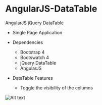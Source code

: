 # AngularJS-DataTable
AngularJS jQuery DataTable

- Single Page Application

- Dependencies
    - Bootstrap 4
    - Bootswatch 4
    - jQuery DataTable
    - AngularJS

- DataTable Features
    - Toggle the visibility of the columns

![Alt text](https://repository-images.githubusercontent.com/203358025/ccd4db00-c3a6-11e9-8d3d-a8eff47a39d0 "AngularJS DataTable")
